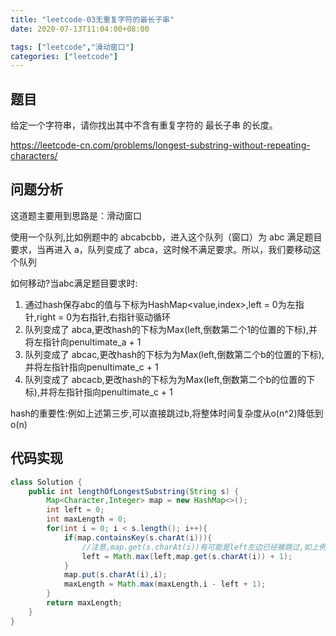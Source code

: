 ```yaml
---
title: "leetcode-03无重复字符的最长子串"
date: 2020-07-13T11:04:00+08:00

tags: ["leetcode","滑动窗口"]
categories: ["leetcode"]
---
```


## 题目
给定一个字符串，请你找出其中不含有重复字符的 最长子串 的长度。

https://leetcode-cn.com/problems/longest-substring-without-repeating-characters/

## 问题分析
这道题主要用到思路是：滑动窗口

使用一个队列,比如例题中的 abcabcbb，进入这个队列（窗口）为 abc 满足题目要求，当再进入 a，队列变成了 abca，这时候不满足要求。所以，我们要移动这个队列

如何移动?当abc满足题目要求时:
1. 通过hash保存abc的值与下标为HashMap<value,index>,left = 0为左指针,right = 0为右指针,右指针驱动循环
2. 队列变成了 abca,更改hash的下标为Max(left,倒数第二个1的位置的下标),并将左指针向penultimate_a + 1
3. 队列变成了 abcac,更改hash的下标为为Max(left,倒数第二个b的位置的下标),并将左指针指向penultimate_c + 1
4. 队列变成了 abcacb,更改hash的下标为为Max(left,倒数第二个b的位置的下标),并将左指针指向penultimate_c + 1

hash的重要性:例如上述第三步,可以直接跳过b,将整体时间复杂度从o(n^2)降低到o(n)

## 代码实现
```java
class Solution {
    public int lengthOfLongestSubstring(String s) {
        Map<Character,Integer> map = new HashMap<>();
        int left = 0;
        int maxLength = 0;
        for(int i = 0; i < s.length(); i++){
            if(map.containsKey(s.charAt(i))){
                //注意,map.get(s.charAt(i))有可能是left左边已经被跳过,如上例子中的字符b,已被记录但未被移除
                left = Math.max(left,map.get(s.charAt(i)) + 1);
            }
            map.put(s.charAt(i),i);
            maxLength = Math.max(maxLength,i - left + 1);
        }
        return maxLength;
    }
}
```
